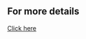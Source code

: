 <h2>For more details</h2>
<a href="https://cp-algorithms.com/algebra/binary-exp.html#practice-problems">Click here</a>
